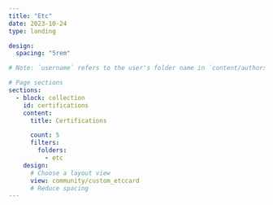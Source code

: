 ```yaml
---
title: "Etc"
date: 2023-10-24
type: landing

design:
  spacing: "5rem"

# Note: `username` refers to the user's folder name in `content/authors/`

# Page sections
sections:
  - block: collection
    id: certifications
    content:
      title: Certifications

      count: 5
      filters:
        folders:
          - etc
    design:
      # Choose a layout view
      view: community/custom_etccard
      # Reduce spacing
---
```

